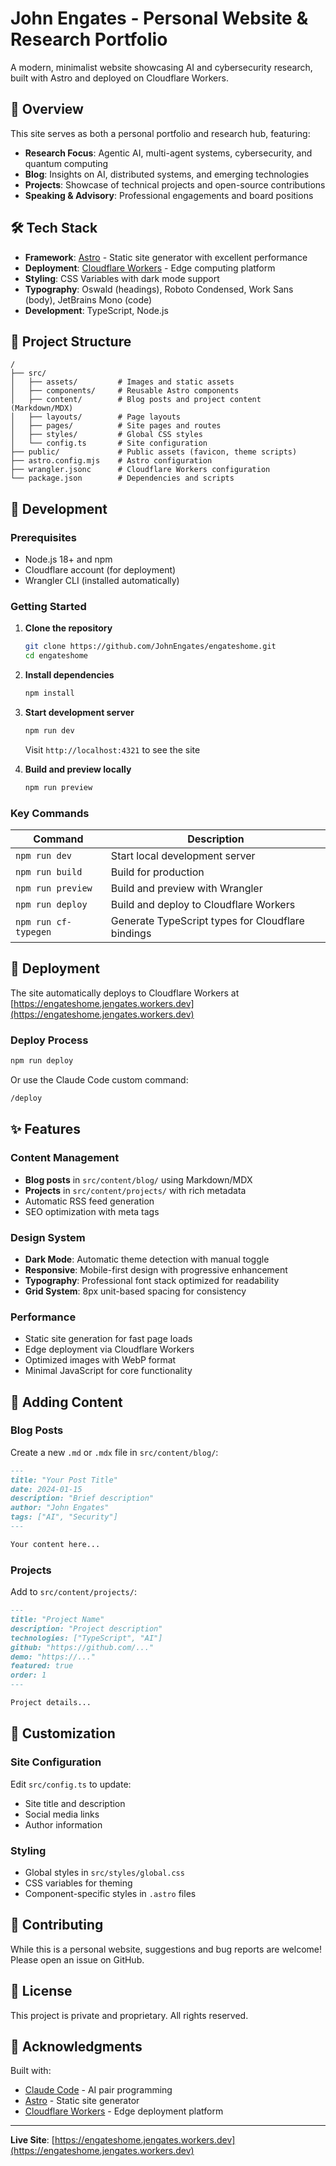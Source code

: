 # John Engates - Personal Website & Research Portfolio

A modern, minimalist website showcasing AI and cybersecurity research, built with Astro and deployed on Cloudflare Workers.

## 🚀 Overview

This site serves as both a personal portfolio and research hub, featuring:
- **Research Focus**: Agentic AI, multi-agent systems, cybersecurity, and quantum computing
- **Blog**: Insights on AI, distributed systems, and emerging technologies
- **Projects**: Showcase of technical projects and open-source contributions
- **Speaking & Advisory**: Professional engagements and board positions

## 🛠️ Tech Stack

- **Framework**: [Astro](https://astro.build/) - Static site generator with excellent performance
- **Deployment**: [Cloudflare Workers](https://workers.cloudflare.com/) - Edge computing platform
- **Styling**: CSS Variables with dark mode support
- **Typography**: Oswald (headings), Roboto Condensed, Work Sans (body), JetBrains Mono (code)
- **Development**: TypeScript, Node.js

## 📁 Project Structure

```
/
├── src/
│   ├── assets/         # Images and static assets
│   ├── components/     # Reusable Astro components
│   ├── content/        # Blog posts and project content (Markdown/MDX)
│   ├── layouts/        # Page layouts
│   ├── pages/          # Site pages and routes
│   ├── styles/         # Global CSS styles
│   └── config.ts       # Site configuration
├── public/             # Public assets (favicon, theme scripts)
├── astro.config.mjs    # Astro configuration
├── wrangler.jsonc      # Cloudflare Workers configuration
└── package.json        # Dependencies and scripts
```

## 🔧 Development

### Prerequisites
- Node.js 18+ and npm
- Cloudflare account (for deployment)
- Wrangler CLI (installed automatically)

### Getting Started

1. **Clone the repository**
   ```bash
   git clone https://github.com/JohnEngates/engateshome.git
   cd engateshome
   ```

2. **Install dependencies**
   ```bash
   npm install
   ```

3. **Start development server**
   ```bash
   npm run dev
   ```
   Visit `http://localhost:4321` to see the site

4. **Build and preview locally**
   ```bash
   npm run preview
   ```

### Key Commands

| Command | Description |
|---------|-------------|
| `npm run dev` | Start local development server |
| `npm run build` | Build for production |
| `npm run preview` | Build and preview with Wrangler |
| `npm run deploy` | Build and deploy to Cloudflare Workers |
| `npm run cf-typegen` | Generate TypeScript types for Cloudflare bindings |

## 🚀 Deployment

The site automatically deploys to Cloudflare Workers at [https://engateshome.jengates.workers.dev](https://engateshome.jengates.workers.dev)

### Deploy Process
```bash
npm run deploy
```

Or use the Claude Code custom command:
```bash
/deploy
```

## ✨ Features

### Content Management
- **Blog posts** in `src/content/blog/` using Markdown/MDX
- **Projects** in `src/content/projects/` with rich metadata
- Automatic RSS feed generation
- SEO optimization with meta tags

### Design System
- **Dark Mode**: Automatic theme detection with manual toggle
- **Responsive**: Mobile-first design with progressive enhancement
- **Typography**: Professional font stack optimized for readability
- **Grid System**: 8px unit-based spacing for consistency

### Performance
- Static site generation for fast page loads
- Edge deployment via Cloudflare Workers
- Optimized images with WebP format
- Minimal JavaScript for core functionality

## 📝 Adding Content

### Blog Posts
Create a new `.md` or `.mdx` file in `src/content/blog/`:
```markdown
---
title: "Your Post Title"
date: 2024-01-15
description: "Brief description"
author: "John Engates"
tags: ["AI", "Security"]
---

Your content here...
```

### Projects
Add to `src/content/projects/`:
```markdown
---
title: "Project Name"
description: "Project description"
technologies: ["TypeScript", "AI"]
github: "https://github.com/..."
demo: "https://..."
featured: true
order: 1
---

Project details...
```

## 🎨 Customization

### Site Configuration
Edit `src/config.ts` to update:
- Site title and description
- Social media links
- Author information

### Styling
- Global styles in `src/styles/global.css`
- CSS variables for theming
- Component-specific styles in `.astro` files

## 🤝 Contributing

While this is a personal website, suggestions and bug reports are welcome! Please open an issue on GitHub.

## 📄 License

This project is private and proprietary. All rights reserved.

## 🙏 Acknowledgments

Built with:
- [Claude Code](https://claude.ai/code) - AI pair programming
- [Astro](https://astro.build/) - Static site generator
- [Cloudflare Workers](https://workers.cloudflare.com/) - Edge deployment platform

---

**Live Site**: [https://engateshome.jengates.workers.dev](https://engateshome.jengates.workers.dev)
